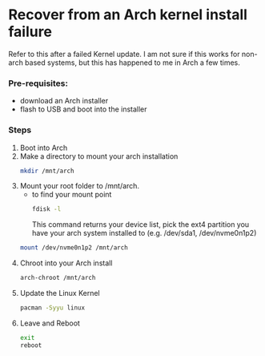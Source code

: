 # Recover from an Arch kernel install failure

Refer to this after a failed Kernel update.  I am not sure if this works for non-arch based systems, but this has happened to me in Arch a few times.

### Pre-requisites:
* download an Arch installer
* flash to USB and boot into the installer

### Steps
1. Boot into Arch
2. Make a directory to mount your arch installation
    ```sh
    mkdir /mnt/arch
    ```
3. Mount your root folder to /mnt/arch.
   * to find your mount point
      ```sh
      fdisk -l
      ```
      This command returns your device list, pick the ext4 partition you have your arch system installed to (e.g. /dev/sda1, /dev/nvme0n1p2)
    ```sh
    mount /dev/nvme0n1p2 /mnt/arch
    ```
4. Chroot into your Arch install
    ```sh
    arch-chroot /mnt/arch
    ```
5. Update the Linux Kernel
   ```sh
   pacman -Syyu linux
   ```
6. Leave and Reboot
   ```sh
   exit
   reboot
   ```
